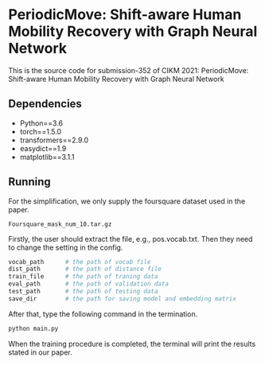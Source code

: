 # PeriodicMove: Shift-aware Human Mobility Recovery with Graph Neural Network
This is the source code for submission-352 of CIKM 2021: PeriodicMove: Shift-aware Human Mobility Recovery with Graph Neural Network

## Dependencies

- Python==3.6
- torch==1.5.0
- transformers==2.9.0
- easydict==1.9
- matplotlib==3.1.1

## Running

For the simplification, we only supply the foursquare dataset used in the paper. 

```
Foursquare_mask_num_10.tar.gz
```

Firstly, the user should extract the file, e.g., pos.vocab.txt. Then they need to change the setting in the config.

```python
vocab_path      # the path of vocab file
dist_path       # the path of distance file
train_file      # the path of traning data
eval_path       # the path of validation data
test_path       # the path of testing data
save_dir        # the path for saving model and embedding matrix
```

After that, type the following command in the termination.

```bash
python main.py
```

When the training procedure is completed, the terminal will print the results stated in our paper.
